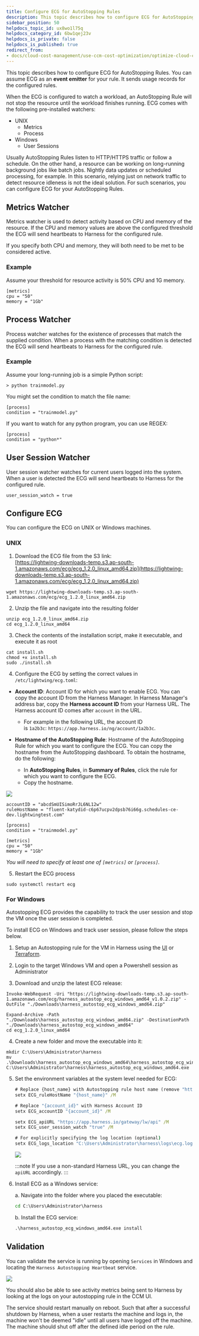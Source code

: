 ```yaml
---
title: Configure ECG for AutoStopping Rules
description: This topic describes how to configure ECG for AutoStopping Rules.
sidebar_position: 50
helpdocs_topic_id: ux8wo1l75q
helpdocs_category_id: 6bw1qej23v
helpdocs_is_private: false
helpdocs_is_published: true
redirect_from:
- docs/cloud-cost-management/use-ccm-cost-optimization/optimize-cloud-costs-with-intelligent-cloud-auto-stopping-rules/configure-ecg-for-auto-stopping-rules
---
```


This topic describes how to configure ECG for AutoStopping Rules. You can assume ECG as an **event emitter** for your rule. It sends usage records for the configured rules.

When the ECG is configured to watch a workload, an AutoStopping Rule will not stop the resource until the workload finishes running. ECG comes with the following pre-installed watchers:

* UNIX
  * Metrics
  * Process
* Windows
  * User Sessions

Usually AutoStopping Rules listen to HTTP/HTTPS traffic or follow a schedule. On the other hand, a resource can be working on long-running background jobs like batch jobs. Nightly data updates or scheduled processing, for example. In this scenario, relying just on network traffic to detect resource idleness is not the ideal solution. For such scenarios, you can configure ECG for your AutoStopping Rules.

## Metrics Watcher

Metrics watcher is used to detect activity based on CPU and memory of the resource. If the CPU and memory values are above the configured threshold the ECG will send heartbeats to Harness for the configured rule.

If you specify both CPU and memory, they will both need to be met to be considered active.

### Example

Assume your threshold for resource activity is 50% CPU and 1G memory.

```
[metrics]  
cpu = "50"  
memory = "1Gb"
```

## Process Watcher

Process watcher watches for the existence of processes that match the supplied condition. When a process with the matching condition is detected the ECG will send heartbeats to Harness for the configured rule.

### Example

Assume your long-running job is a simple Python script:

```
> python trainmodel.py
```

You might set the condition to match the file name:

```
[process]  
condition = "trainmodel.py"
```

If you want to watch for any python program, you can use REGEX:

```
[process]  
condition = "python*"
```

## User Session Watcher

User session watcher watches for current users logged into the system. When a user is detected the ECG will send heartbeats to Harness for the configured rule.

```
user_session_watch = true
```

## Configure ECG

You can configure the ECG on UNIX or Windows machines.

### UNIX

1. Download the ECG file from the S3 link:  
[https://lightwing-downloads-temp.s3.ap-south-1.amazonaws.com/ecg/ecg_1.2.0_linux_amd64.zip](https://lightwing-downloads-temp.s3.ap-south-1.amazonaws.com/ecg/ecg_1.2.0_linux_amd64.zip)

```
wget https://lightwing-downloads-temp.s3.ap-south-1.amazonaws.com/ecg/ecg_1.2.0_linux_amd64.zip
```

2. Unzip the file and navigate into the resulting folder

```
unzip ecg_1.2.0_linux_amd64.zip
cd ecg_1.2.0_linux_amd64
```

3. Check the contents of the installation script, make it executable, and execute it as root

```
cat install.sh
chmod +x install.sh
sudo ./install.sh
```

4. Configure the ECG by setting the correct values in `/etc/lightwing/ecg.toml`:

* **Account ID**: Account ID for which you want to enable ECG. You can copy the account ID from the Harness Manager. In Harness Manager's address bar, copy the **Harness account ID** from your Harness URL. The Harness account ID comes after `account` in the URL.  
  * For example in the following URL, the account ID is `1a2b3c`: `https://app.harness.io/ng/account/1a2b3c`.

* **Hostname of the AutoStopping Rule**: Hostname of the AutoStopping Rule for which you want to configure the ECG. You can copy the hostname from the AutoStopping dashboard. To obtain the hostname, do the following:
  * In **AutoStopping Rules**, in **Summary of Rules**, click the rule for which you want to configure the ECG.
  * Copy the hostname.

![](./static/configure-ecg-for-auto-stopping-rules-00.png)

```  
accountID = "abcdSmUISimoRrJL6NL12w"  
ruleHostName = "fluent-katydid-c6p67ucpv2dpsb76i66g.schedules-ce-dev.lightwingtest.com"  
  
[process]  
condition = "trainmodel.py"  
  
[metrics]  
cpu = "50"  
memory = "1Gb"
```

*You will need to specify at least one of `[metrics]` or `[process]`.*

5. Restart the ECG process

```
sudo systemctl restart ecg
```

### For Windows 

Autostopping ECG provides the capability to track the user session and stop the VM once the user session is completed.

To install ECG on Windows and track user session, please follow the steps below.

1. Setup an Autostopping rule for the VM in Harness using the [UI](https://developer.harness.io/docs/category/create-autostopping-rules) or [Terraform](https://registry.terraform.io/providers/harness/harness/latest/docs/resources/autostopping_rule_vm).

2. Login to the target Windows VM and open a Powershell session as Administrator

3. Download and unzip the latest ECG release:

```
Invoke-WebRequest -Uri "https://lightwing-downloads-temp.s3.ap-south-1.amazonaws.com/ecg/harness_autostop_ecg_windows_amd64_v1.0.2.zip" -OutFile "./Downloads\harness_autostop_ecg_windows_amd64.zip"

Expand-Archive -Path "./Downloads\harness_autostop_ecg_windows_amd64.zip" -DestinationPath "./Downloads\harness_autostop_ecg_windows_amd64"
cd ecg_1.2.0_linux_amd64
```

4. Create a new folder and move the executable into it:

```
mkdir C:\Users\Administrator\harness
mv .\Downloads\harness_autostop_ecg_windows_amd64\harness_autostop_ecg_windows_amd64.exe C:\Users\Administrator\harness\harness_autostop_ecg_windows_amd64.exe
```

5. Set the environment variables at the system level needed for ECG:

   ```cmd
   # Replace {host_name} with Autostopping rule host name (remove "https://" from the hostname)
   setx ECG_ruleHostName "{host_name}" /M
   
   # Replace "{account_id}" with Harness Account ID
   setx ECG_accountID "{account_id}" /M
   
   setx ECG_apiURL "https://app.harness.io/gateway/lw/api" /M
   setx ECG_user_session_watch "true" /M
   
   # For explicitly specifying the log location (optional)
   setx ECG_logs_location "C:\Users\Administrator\harness\logs\ecg.log" /M
   ```

   ![](./static/configure-ecg-for-auto-stopping-rules-00.png)

   :::note
   If you use a non-standard Harness URL, you can change the `apiURL` accordingly.
   :::

6. Install ECG as a Windows service:

   a. Navigate into the folder where you placed the executable:
   
   ```cmd
   cd C:\Users\Administrator\harness
   ```
   
   b. Install the ECG service:
   
   ```cmd
   .\harness_autostop_ecg_windows_amd64.exe install
   ```


## Validation

You can validate the service is running by opening `Services` in Windows and locating the `Harness Autostopping Heartbeat` service.

![](./static/windows-ecg-one.png)

You should also be able to see activity metrics being sent to Harness by looking at the logs on your autostopping rule in the CCM UI.

The service should restart manually on reboot. Such that after a successful shutdown by Harness, when a user restarts the machine and logs in, the machine won't be deemed "idle" until all users have logged off the machine. The machine should shut off after the defined idle period on the rule.
